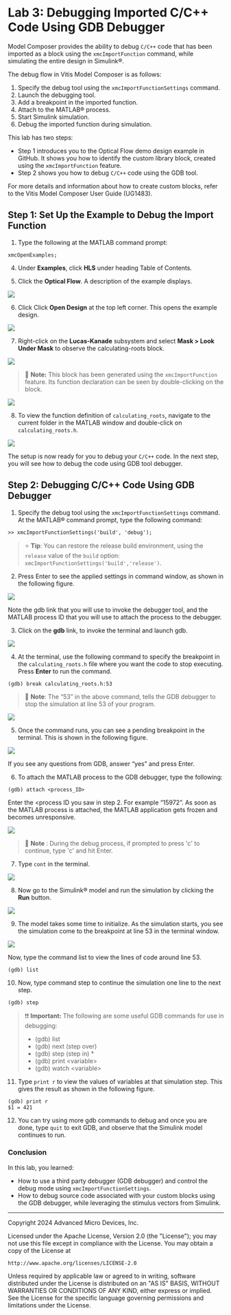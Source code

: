 # Lab 3: Debugging Imported C/C++ Code Using GDB Debugger

Model Composer provides the ability to debug `C/C++` code that has been imported as a block using the `xmcImportFunction` command, while simulating the entire design in Simulink®.

The debug flow in Vitis Model Composer is as follows:

1. Specify the debug tool using the `xmcImportFunctionSettings` command.
2. Launch the debugging tool.
3. Add a breakpoint in the imported function.
4. Attach to the MATLAB® process.
5. Start Simulink simulation.
6. Debug the imported function during simulation.

This lab has two steps:
 * Step 1 introduces you to the Optical Flow demo design example in GitHub. It shows you how to identify the custom library block, created using the `xmcImportFunction` feature.
 * Step 2 shows you how to debug `C/C++` code using the GDB tool.

For more details and information about how to create custom blocks, refer to the Vitis Model Composer User Guide (UG1483).

## Step 1: Set Up the Example to Debug the Import Function

1. Type the following at the MATLAB command prompt:
``` 
xmcOpenExamples;
```

4. Under **Examples**, click **HLS** under heading Table of Contents. 

5. Click the **Optical Flow**. A description of the example displays.

![](Images/Step1/Step5.png)

6. Click Click **Open Design** at the top left corner. This opens the example design.

![](Images/Step1/Step7.png)

7. Right-click on the **Lucas-Kanade** subsystem and select **Mask > Look Under Mask** to observe the calculating-roots block.

![](Images/Step1/Step9-1.png)

> 📝 **Note:** This block has been generated using the `xmcImportFunction` feature. Its function declaration can be seen by double-clicking on the block.

![](Images/Step1/Step9-2.png)

8. To view the function definition of `calculating_roots`, navigate to the current folder in the MATLAB window and double-click on ` calculating_roots.h `.

![](Images/Step1/Step10.png)

The setup is now ready for you to debug your `C/C++` code. In the next step, you will see how to debug the code using GDB tool debugger.

## Step 2: Debugging C/C++ Code Using GDB Debugger
 
1. Specify the debug tool using the `xmcImportFunctionSettings` command. At the MATLAB® command prompt, type the following command:

```
>> xmcImportFunctionSettings('build', 'debug');
```

> ⭐ **Tip**: You can restore the release build environment, using the `release` value of the `build` option: `xmcImportFunctionSettings('build','release')`.

2. Press Enter to see the applied settings in command window, as shown in the following figure.

![](Images/Step2/Step2.png)

Note the gdb link that you will use to invoke the debugger tool, and the MATLAB process ID that you will use to attach the process to the debugger.

3. Click on the **gdb** link, to invoke the terminal and launch gdb.

![](Images/Step2/Step3.png)

 4. At the terminal, use the following command to specify the breakpoint in the ` calculating_roots.h ` file where you want the code to stop executing. Press **Enter** to run the command.

```
(gdb) break calculating_roots.h:53 

```

> 📝 **Note**: The “53” in the above command, tells the GDB debugger to stop the simulation at line 53 of your program.

![](Images/Step2/Step4.png)

5. Once the command runs, you can see a pending breakpoint in the terminal. This is shown in the following figure.

![](Images/Step2/Step5.png)

If you see any questions from GDB, answer “yes” and press Enter.

6. To attach the MATLAB process to the GDB debugger, type the following:

```
(gdb) attach <process_ID> 
```

Enter the <process ID you saw in step 2. For example “15972”. As soon as the MATLAB process is attached, the MATLAB application gets frozen and becomes unresponsive. 

![](Images/Step2/Step6.png)
 
> 📝 **Note** : During the debug process, if prompted to press 'c' to continue, type 'c' and hit Enter.

7. Type `cont` in the terminal.

![](Images/Step2/Step7.png)

8. Now go to the Simulink® model and run the simulation by clicking the **Run** button.

![](Images/Step2/Step8.png)

9. The model takes some time to initialize. As the simulation starts, you see the simulation come to the breakpoint at line 53 in the terminal window.

![](Images/Step2/Step9.png)

Now, type the command list to view the lines of code around line 53.

```
(gdb) list
```

10. Now, type command step to continue the simulation one line to the next step.

```
(gdb) step
```

> ❗❗ **Important:** The following are some useful GDB commands for use in debugging:
> * (gdb) list
> * (gdb) next (step over)
> * (gdb) step (step in) * 
> * (gdb) print \<variable>
> * (gdb) watch \<variable>

11. Type `print r` to view the values of variables at that simulation step. This gives the result as shown in the following figure.

```
(gdb) print r
$1 = 421
```

12. You can try using more gdb commands to debug and once you are done, type `quit` to exit GDB, and observe that the Simulink model continues to run.

### Conclusion

In this lab, you learned:

 * How to use a third party debugger (GDB debugger) and control the debug mode using `xmcImportFunctionSettings`.
 * How to debug source code associated with your custom blocks using the GDB debugger, while leveraging the stimulus vectors from Simulink.

--------------
Copyright 2024 Advanced Micro Devices, Inc.

Licensed under the Apache License, Version 2.0 (the "License");
you may not use this file except in compliance with the License.
You may obtain a copy of the License at

    http://www.apache.org/licenses/LICENSE-2.0

Unless required by applicable law or agreed to in writing, software
distributed under the License is distributed on an "AS IS" BASIS,
WITHOUT WARRANTIES OR CONDITIONS OF ANY KIND, either express or implied.
See the License for the specific language governing permissions and
limitations under the License.








